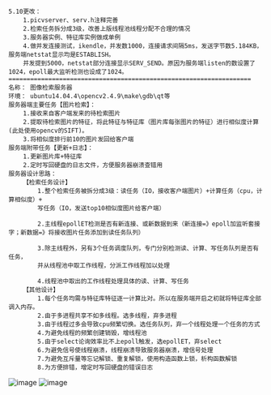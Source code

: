 	5.10更改：
		1.picvserver、serv.h注释完善
		2.检索任务拆分成3级，改善上版线程池线程分配不合理的情况
		3.服务器实例、特征库实例做成单例
		4.做并发连接测试，ikendle，并发数1000，连接请求间隔5ms，发送字节数5.184KB，服务端netstat显示均是ESTABLISH。
		并发提到5000，netstat部分连接显示SERV_SEND。原因为服务端listen的数设置了1024，epoll最大监听检测也设成了1024。
	===================================================================
	名称：	图像检索服务器
	环境：	ubuntu14.04.4\opencv2.4.9\make\gdb\qt等
	服务器端主要任务【图片检索】：
		1.接收来自客户端发来的待检索图片
		2.提取待检索图片的特征，将此特征与特征库（图片库每张图片的特征）进行相似度计算(此处使用opencv的SIFT)。
		3.将相似度排行前10的图片发回给客户端
	服务端附带任务【更新+日志】：
		1.更新图片库+特征库
		2.定时写回硬盘的日志文件，方便服务器崩溃查错用
	服务器设计思路：
		【检索任务设计】			
			1.整个检索任务被拆分成3级：读任务（IO，接收客户端图片）+计算任务（cpu，计算相似度）+
			写任务（IO，发送top10相似度图片给客户端）
			
			2.主线程epollET检测是否有新连接、或新数据到来（新连接=》epoll加监听套接字；新数据=》将接收图片任务添加到读任务队列）
			
			3.除主线程外，另有3个任务调度队列，专门分别检测读、计算、写任务队列是否有任务，
			并从线程池中取工作线程，分派工作线程加以处理
			
			4.线程池中取出的工作线程处理具体的读、计算、写任务
		【其他设计】
			1.每个任务均需与特征库特征逐一计算比对。所以在服务端开启之初就将特征库全部调入内存。
			2.由于多进程共享不如多线程。选多线程，弃多进程
			3.由于线程过多会导致cpu频繁切换。选任务队列，弃一个线程处理一个任务的方式
			4.为避免线程的频繁创建销毁，增线程池
			5.由于select论询效率比不上epoll触发，选epollET，弃select
			6.为避免信号使线程崩溃，线程崩溃导致服务器崩溃，增信号处理
			7.为避免互斥量等忘记解锁、重复解锁，使用构造函数上锁，析构函数解锁
			8.为方便排错，增定时写回硬盘的错误日志

![image](https://github.com/tangsancai/imageserver/blob/master/result/result.jpg)
![image](https://github.com/tangsancai/imageserver/blob/master/result/result2.jpg)





